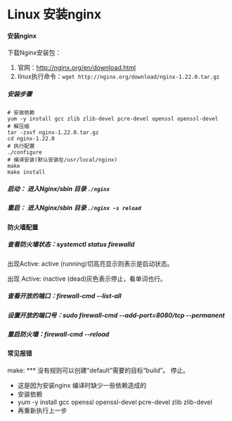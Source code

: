 # Linux 安装nginx

#### 安装nginx

下载Nginx安装包：

1. 官网：http://nginx.org/en/download.html
2. linux执行命令：`wget http://nginx.org/download/nginx-1.22.0.tar.gz`

##### 安装步骤

```
# 安装依赖
yum -y install gcc zlib zlib-devel pcre-devel openssl openssl-devel
# 解压缩
tar -zxvf nginx-1.22.0.tar.gz
cd nginx-1.22.0
# 执行配置
./configure
# 编译安装(默认安装在/usr/local/nginx)
make
make install
```

##### 启动： 进入Nginx/sbin 目录 `./nginx`

##### 重启： 进入Nginx/sbin 目录 `./nginx -s reload`

#### 防火墙配置

##### 查看防火墙状态：systemctl status firewalld

出现Active: active (running)切高亮显示则表示是启动状态。

出现 Active: inactive (dead)灰色表示停止，看单词也行。

##### 查看开放的端口：firewall-cmd --list-all

##### 设置开放的端口号：sudo firewall-cmd --add-port=8080/tcp --permanent

##### 重启防火墙：firewall-cmd --reload



#### 常见报错

make: *** 没有规则可以创建“default”需要的目标“build”。 停止。

- 这是因为安装nginx 编译时缺少一些依赖造成的
- 安装依赖
- yum -y install gcc openssl openssl-devel pcre-devel zlib zlib-devel
- 再重新执行上一步





